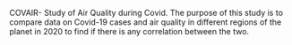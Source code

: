 COVAIR- Study of Air Quality during Covid.
The purpose of this study is to compare data on Covid-19 cases and air quality in different regions of the planet in 2020 to find if there is any correlation between the two.
